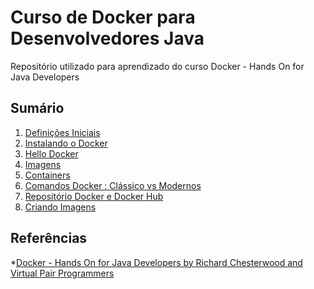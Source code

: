 # Curso de Docker para Desenvolvedores Java
Repositório utilizado para aprendizado do curso Docker - Hands On for Java Developers

## Sumário

1. [Definições Iniciais](1-DefinicoesIniciais.md)
1. [Instalando o Docker](2-InstalandoDocker.md)
1. [Hello Docker](3-HelloDocker.md)
1. [Imagens](4-Imagens.md)
1. [Containers](5-Containers.md)
1. [Comandos Docker : Clássico vs Modernos](6-ComandosDocker.md)
1. [Repositório Docker e Docker Hub](7-DockerHub.md)
1. [Criando Imagens](8-CriandoImagens.md)

## Referências

*[Docker - Hands On for Java Developers by Richard Chesterwood and Virtual Pair Programmers
](https://www.udemy.com/course/docker-hands-on/)
